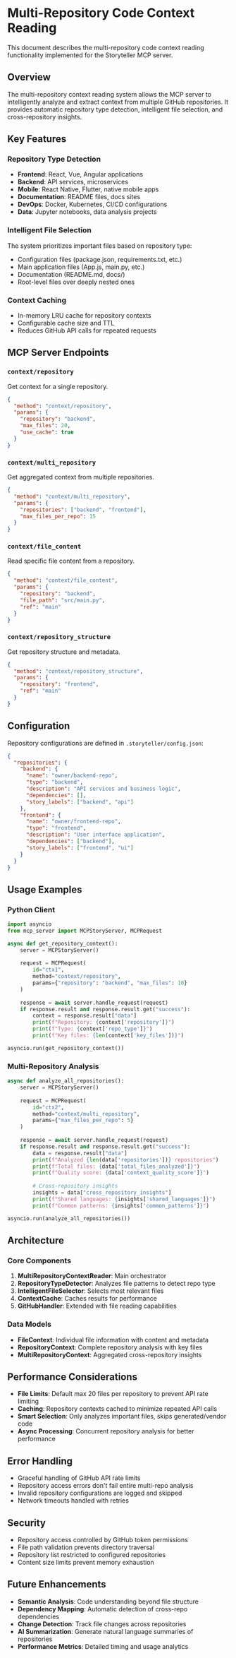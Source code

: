 # Multi-Repository Code Context Reading

This document describes the multi-repository code context reading functionality implemented for the Storyteller MCP server.

## Overview

The multi-repository context reading system allows the MCP server to intelligently analyze and extract context from multiple GitHub repositories. It provides automatic repository type detection, intelligent file selection, and cross-repository insights.

## Key Features

### Repository Type Detection
- **Frontend**: React, Vue, Angular applications
- **Backend**: API services, microservices
- **Mobile**: React Native, Flutter, native mobile apps
- **Documentation**: README files, docs sites
- **DevOps**: Docker, Kubernetes, CI/CD configurations
- **Data**: Jupyter notebooks, data analysis projects

### Intelligent File Selection
The system prioritizes important files based on repository type:
- Configuration files (package.json, requirements.txt, etc.)
- Main application files (App.js, main.py, etc.)
- Documentation (README.md, docs/)
- Root-level files over deeply nested ones

### Context Caching
- In-memory LRU cache for repository contexts
- Configurable cache size and TTL
- Reduces GitHub API calls for repeated requests

## MCP Server Endpoints

### `context/repository`
Get context for a single repository.

```json
{
  "method": "context/repository",
  "params": {
    "repository": "backend",
    "max_files": 20,
    "use_cache": true
  }
}
```

### `context/multi_repository`
Get aggregated context from multiple repositories.

```json
{
  "method": "context/multi_repository", 
  "params": {
    "repositories": ["backend", "frontend"],
    "max_files_per_repo": 15
  }
}
```

### `context/file_content`
Read specific file content from a repository.

```json
{
  "method": "context/file_content",
  "params": {
    "repository": "backend",
    "file_path": "src/main.py",
    "ref": "main"
  }
}
```

### `context/repository_structure`
Get repository structure and metadata.

```json
{
  "method": "context/repository_structure",
  "params": {
    "repository": "frontend",
    "ref": "main"
  }
}
```

## Configuration

Repository configurations are defined in `.storyteller/config.json`:

```json
{
  "repositories": {
    "backend": {
      "name": "owner/backend-repo",
      "type": "backend",
      "description": "API services and business logic",
      "dependencies": [],
      "story_labels": ["backend", "api"]
    },
    "frontend": {
      "name": "owner/frontend-repo",
      "type": "frontend", 
      "description": "User interface application",
      "dependencies": ["backend"],
      "story_labels": ["frontend", "ui"]
    }
  }
}
```

## Usage Examples

### Python Client
```python
import asyncio
from mcp_server import MCPStoryServer, MCPRequest

async def get_repository_context():
    server = MCPStoryServer()
    
    request = MCPRequest(
        id="ctx1",
        method="context/repository",
        params={"repository": "backend", "max_files": 10}
    )
    
    response = await server.handle_request(request)
    if response.result and response.result.get("success"):
        context = response.result["data"]
        print(f"Repository: {context['repository']}")
        print(f"Type: {context['repo_type']}")
        print(f"Key files: {len(context['key_files'])}")

asyncio.run(get_repository_context())
```

### Multi-Repository Analysis
```python
async def analyze_all_repositories():
    server = MCPStoryServer()
    
    request = MCPRequest(
        id="ctx2",
        method="context/multi_repository",
        params={"max_files_per_repo": 5}
    )
    
    response = await server.handle_request(request)
    if response.result and response.result.get("success"):
        data = response.result["data"]
        print(f"Analyzed {len(data['repositories'])} repositories")
        print(f"Total files: {data['total_files_analyzed']}")
        print(f"Quality score: {data['context_quality_score']}")
        
        # Cross-repository insights
        insights = data["cross_repository_insights"]
        print(f"Shared languages: {insights['shared_languages']}")
        print(f"Common patterns: {insights['common_patterns']}")

asyncio.run(analyze_all_repositories())
```

## Architecture

### Core Components

1. **MultiRepositoryContextReader**: Main orchestrator
2. **RepositoryTypeDetector**: Analyzes file patterns to detect repo type
3. **IntelligentFileSelector**: Selects most relevant files
4. **ContextCache**: Caches results for performance
5. **GitHubHandler**: Extended with file reading capabilities

### Data Models

- **FileContext**: Individual file information with content and metadata
- **RepositoryContext**: Complete repository analysis with key files
- **MultiRepositoryContext**: Aggregated cross-repository insights

## Performance Considerations

- **File Limits**: Default max 20 files per repository to prevent API rate limiting
- **Caching**: Repository contexts cached to minimize repeated API calls
- **Smart Selection**: Only analyzes important files, skips generated/vendor code
- **Async Processing**: Concurrent repository analysis for better performance

## Error Handling

- Graceful handling of GitHub API rate limits
- Repository access errors don't fail entire multi-repo analysis
- Invalid repository configurations are logged and skipped
- Network timeouts handled with retries

## Security

- Repository access controlled by GitHub token permissions
- File path validation prevents directory traversal
- Repository list restricted to configured repositories
- Content size limits prevent memory exhaustion

## Future Enhancements

- **Semantic Analysis**: Code understanding beyond file structure
- **Dependency Mapping**: Automatic detection of cross-repo dependencies  
- **Change Detection**: Track file changes across repositories
- **AI Summarization**: Generate natural language summaries of repositories
- **Performance Metrics**: Detailed timing and usage analytics